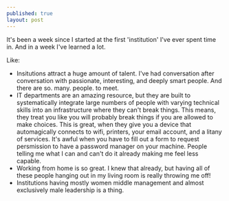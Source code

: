 ```yaml
---
published: true
layout: post
---
```


It's been a week since I started at the first 'institution' I've ever spent time in. And in a week I've learned a lot. 

Like:

* Insitutions attract a huge amount of talent. I've had conversation after conversation with passionate, interesting, and deeply smart people. And there are so. many. people. to meet.
* IT departments are an amazing resource, but they are built to systematically integrate large numbers of people with varying technical skills into an infrastructure where they can't break things. This means, they treat you like you will probably break things if you are allowed to make choices. This is great, when they give you a device that automagically connects to wifi, printers, your email account, and a litany of services. It's awful when you have to fill out a form to request persmission to have a password manager on your machine. People telling me what I can and can't do it already making me feel less capable.
* Working from home is so great. I knew that already, but having all of these people hanging out in my living room is really throwing me off!
* Institutions having mostly women middle management and almost exclusively male leadership is a thing.
